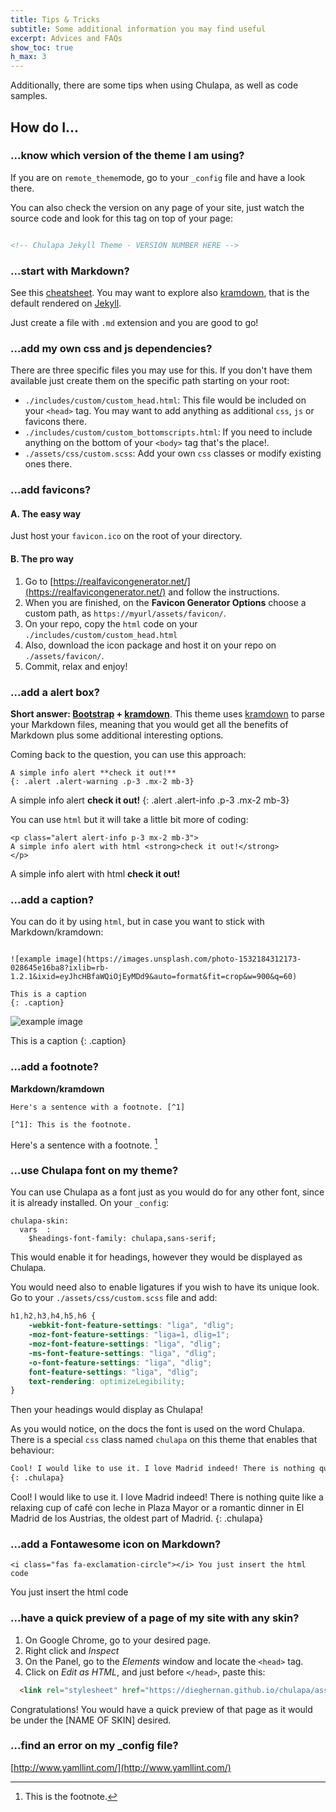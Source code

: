 ```yaml
---
title: Tips & Tricks
subtitle: Some additional information you may find useful
excerpt: Advices and FAQs
show_toc: true
h_max: 3
---
```


Additionally, there are some tips when using <span class="chulapa">Chulapa</span>, as well as code samples.

## How do I...

### ...know which version of the theme I am using?

If you are on `remote_theme`mode, go to your `_config` file and have a look there. 

You can also check the version on any page of your site, just watch the source code and look for this tag on top of your page:

```html

<!-- Chulapa Jekyll Theme - VERSION NUMBER HERE -->

```


### ...start with Markdown?

See this [cheatsheet](https://www.markdownguide.org/cheat-sheet/). You may want to explore also [kramdown](https://kramdown.gettalong.org/quickref.html), that is the default rendered on [Jekyll](https://jekyllrb.com/docs/configuration/markdown/).

Just create a file with `.md` extension and you are good to go!


### ...add my own css and js dependencies?

There are three specific files you may use for this. If you don't have them available just create them on the specific path starting on your root:
- `./includes/custom/custom_head.html`: This file would be included on your `<head>` tag. You may want to add anything as additional `css`, `js` or favicons there.
- `./includes/custom/custom_bottomscripts.html`: If you need to include anything on the bottom of your `<body>` tag that's the place!.
- `./assets/css/custom.scss`: Add your own `css` classes or modify existing ones there.

### ...add favicons?

#### A. The easy way

Just host your `favicon.ico` on the root of your directory.

#### B. The pro way

1. Go to [https://realfavicongenerator.net/](https://realfavicongenerator.net/) and follow the instructions. 
2. When you are finished, on the **Favicon Generator Options** choose a custom path, as `https://myurl/assets/favicon/`.
3. On your repo, copy the `html` code on your `./includes/custom/custom_head.html`
4. Also, download the icon package and host it on your repo on `./assets/favicon/`.
5. Commit, relax and enjoy!

### ...add a alert box?

**Short answer: [Bootstrap](https://getbootstrap.com/docs/4.5/components/alerts/) + [kramdown](https://kramdown.gettalong.org/quickref.html#block-attributes)**. This theme uses [kramdown](https://kramdown.gettalong.org/quickref.html) to parse your Markdown files, meaning that you would get all the benefits of Markdown plus some additional interesting options.

Coming back to the question, you can use this approach:

```
A simple info alert **check it out!**
{: .alert .alert-warning .p-3 .mx-2 mb-3}
```

A simple info alert **check it out!**
{: .alert .alert-info .p-3 .mx-2 mb-3}

You can use `html` but it will take a little bit more of coding:

```
<p class="alert alert-info p-3 mx-2 mb-3">
A simple info alert with html <strong>check it out!</strong>
</p>
```

<p class="alert alert-info p-3 mx-2 mb-3">
A simple info alert with html <strong>check it out!</strong>
</p>

### ...add a caption?

You can do it by using `html`, but in case you want to stick with Markdown/kramdown:

```

![example image](https://images.unsplash.com/photo-1532184312173-028645e16ba8?ixlib=rb-1.2.1&ixid=eyJhcHBfaWQiOjEyMDd9&auto=format&fit=crop&w=900&q=60)

This is a caption
{: .caption}
```

![example image](https://images.unsplash.com/photo-1532184312173-028645e16ba8?ixlib=rb-1.2.1&ixid=eyJhcHBfaWQiOjEyMDd9&auto=format&fit=crop&w=900&q=60)

This is a caption
{: .caption}

### ...add a footnote?

**Markdown/kramdown**

```
Here's a sentence with a footnote. [^1]

[^1]: This is the footnote.
```

Here's a sentence with a footnote. [^1]

[^1]: This is the footnote.


<h3 id="chulapa-font">...use <span class="chulapa">Chulapa</span> font on my theme?</h3>

You can use <span class="chulapa">Chulapa</span> as a font just as you would do for any other font, since it is already installed. On your `_config`:
```
chulapa-skin: 
  vars  :
    $headings-font-family: chulapa,sans-serif;
```

This would enable it for headings, however they would be displayed as <span class="lead font-weight-bold" style="font-family: chulapa,sans-serif">Chulapa</span>.

You would need also to enable ligatures if you wish to have its unique look. Go to your `./assets/css/custom.scss` file and add:

```scss
h1,h2,h3,h4,h5,h6 {
    -webkit-font-feature-settings: "liga", "dlig";
    -moz-font-feature-settings: "liga=1, dlig=1";
    -moz-font-feature-settings: "liga", "dlig";
    -ms-font-feature-settings: "liga", "dlig";
    -o-font-feature-settings: "liga", "dlig";
    font-feature-settings: "liga", "dlig";
    text-rendering: optimizeLegibility;
}
```

Then your headings would display as <span class="chulapa lead">Chulapa</span>!

As you would notice, on the docs the font is used on the word <span class="chulapa">Chulapa</span>. There is a special `css` class named `chulapa` on this theme that enables that behaviour:

```html
Cool! I would like to use it. I love Madrid indeed! There is nothing quite like a relaxing cup of café con leche in Plaza Mayor or a romantic dinner in El Madrid de los Austrias, the oldest part of Madrid.
{: .chulapa}
```

Cool! I would like to use it. I love Madrid indeed! There is nothing quite like a relaxing cup of café con leche in Plaza Mayor or a romantic dinner in El Madrid de los Austrias, the oldest part of Madrid.
{: .chulapa}

### ...add a Fontawesome icon on Markdown?

```
<i class="fas fa-exclamation-circle"></i> You just insert the html code

```

<i class="fas fa-exclamation-circle"></i> You just insert the html code

### ...have a quick preview of a page of my site with any skin?

1. On Google Chrome, go to your desired page.
2. Right click and *Inspect*
3. On the Panel, go to the *Elements* window and locate the `<head>` tag.
4. Click on *Edit as HTML*, and just before `</head>`, paste this:

```html
  <link rel="stylesheet" href="https://dieghernan.github.io/chulapa/assets/css/skins/[NAME OF SKIN].css">
```

Congratulations! You would have a quick preview of that page as it would be under the [NAME OF SKIN] desired.

### ...find an error on my _config file?

[http://www.yamllint.com/](http://www.yamllint.com/)

